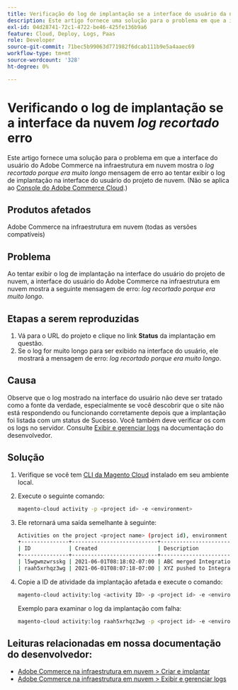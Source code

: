 ```yaml
---
title: Verificação do log de implantação se a interface do usuário da nuvem tiver um erro de "log recortado"
description: Este artigo fornece uma solução para o problema em que a interface do usuário do Adobe Commerce na infraestrutura em nuvem mostra a mensagem de erro *log recortado porque era muito longo* ao tentar exibir o log de implantação na interface do usuário do projeto em nuvem.
exl-id: 04d28741-72c1-4722-be46-425fe136b9a6
feature: Cloud, Deploy, Logs, Paas
role: Developer
source-git-commit: 71bec5b99063d771982f6dcab111b9e5a4aaec69
workflow-type: tm+mt
source-wordcount: '328'
ht-degree: 0%

---
```


# Verificando o log de implantação se a interface da nuvem *log recortado* erro

Este artigo fornece uma solução para o problema em que a interface do usuário do Adobe Commerce na infraestrutura em nuvem mostra o *log recortado porque era muito longo* mensagem de erro ao tentar exibir o log de implantação na interface do usuário do projeto de nuvem. (Não se aplica ao [Console do Adobe Commerce Cloud](https://console.adobecommerce.com/).)

## Produtos afetados

Adobe Commerce na infraestrutura em nuvem (todas as versões compatíveis)

## Problema

Ao tentar exibir o log de implantação na interface do usuário do projeto de nuvem, a interface do usuário do Adobe Commerce na infraestrutura em nuvem mostra a seguinte mensagem de erro: *log recortado porque era muito longo*.

## Etapas a serem reproduzidas

1. Vá para o URL do projeto e clique no link **Status** da implantação em questão.
1. Se o log for muito longo para ser exibido na interface do usuário, ele mostrará a mensagem de erro: *log recortado porque era muito longo*.

## Causa

Observe que o log mostrado na interface do usuário não deve ser tratado como a fonte da verdade, especialmente se você descobrir que o site não está respondendo ou funcionando corretamente depois que a implantação foi listada com um status de Sucesso. Você também deve verificar os com os logs no servidor. Consulte [Exibir e gerenciar logs](https://experienceleague.adobe.com/docs/commerce-cloud-service/user-guide/develop/test/log-locations.html) na documentação do desenvolvedor.

## Solução

1. Verifique se você tem [CLI da Magento Cloud](https://experienceleague.adobe.com/docs/commerce-cloud-service/user-guide/dev-tools/cloud-cli.html) instalado em seu ambiente local.
1. Execute o seguinte comando:

   ```bash
   magento-cloud activity -p <project id> -e <environment>
   ```

1. Ele retornará uma saída semelhante à seguinte:

   ```bash
   Activities on the project <project name> (project id), environment <environment>:
   +---------------+---------------------------+-------------------------------------+----------+----------+---------+
   | ID            | Created                   | Description                         | Progress | State    | Result  |
   +---------------+---------------------------+-------------------------------------+----------+----------+---------+
   | l5wgwmzwrsskg | 2021-06-01T08:18:02-07:00 | ABC merged Integration into Staging | 100%     | complete | success |
   | raah5xrhqz3wg | 2021-06-01T08:07:18-07:00 | XYZ pushed to Integration           | 100%     | complete | failure |
   ```

1. Copie a ID de atividade da implantação afetada e execute o comando:

   ```bash
   magento-cloud activity:log <activity ID> -p <project id> -e <environment>
   ```

   Exemplo para examinar o log da implantação com falha:

   ```bash
   magento-cloud activity:log raah5xrhqz3wg -p <project id> -e <environment>
   ```

## Leituras relacionadas em nossa documentação do desenvolvedor:

* [Adobe Commerce na infraestrutura em nuvem > Criar e implantar](https://experienceleague.adobe.com/docs/commerce-cloud-service/user-guide/configure/env/configure-env-yaml.html)
* [Adobe Commerce na infraestrutura em nuvem > Exibir e gerenciar logs](https://experienceleague.adobe.com/docs/commerce-cloud-service/user-guide/develop/test/log-locations.html)

